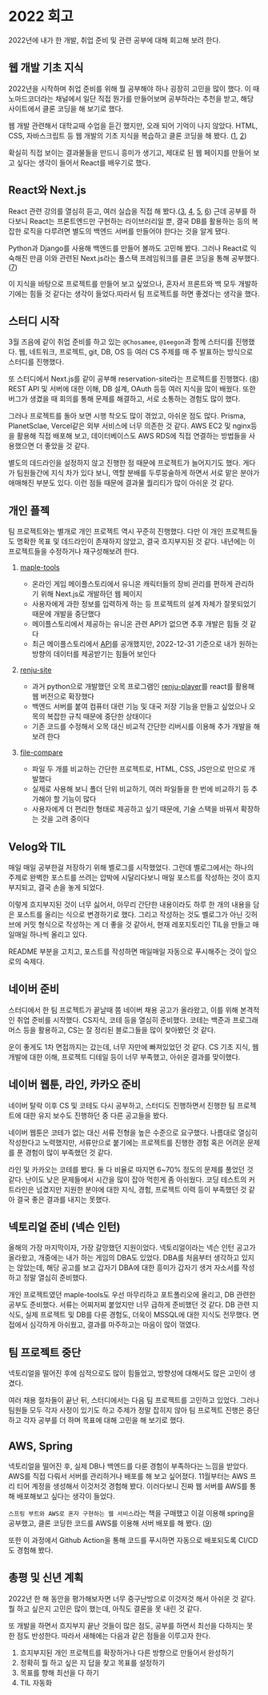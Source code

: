 # 2022 회고

2022년에 내가 한 개발, 취업 준비 및 관련 공부에 대해 회고해 보려 한다.

## 웹 개발 기초 지식

2022년을 시작하며 취업 준비를 위해 뭘 공부해야 하나 굉장히 고민을 많이 했다. 이 때 노마드코더라는 채널에서 일단 직접 뭔가를 만들어보며 공부하라는 추천을 받고, 해당 사이트에서 클론 코딩을 해 보기로 했다.

웹 개발 관련해서 대학교때 수업을 듣긴 했지만, 오래 되어 기억이 나지 않았다. HTML, CSS, 자바스크립트 등 웹 개발의 기초 지식을 복습하고 클론 코딩을 해 봤다. ([1](https://github.com/sinclairr08/clone-kakao-html-css), [2](https://github.com/sinclairr08/clone-momentum-js))

확실히 직접 보이는 결과물들을 만드니 흥미가 생기고, 제대로 된 웹 페이지를 만들어 보고 싶다는 생각이 들어서 React를 배우기로 했다.

## React와 Next.js

React 관련 강의를 열심히 듣고, 여러 실습을 직접 해 봤다.([3](https://github.com/sinclairr08/clone-trello-react), [4](https://github.com/sinclairr08/clone-todolist-react), [5](https://github.com/sinclairr08/clone-netflix-react), [6](https://github.com/sinclairr08/clone-coinapp-react)) 근데 공부를 하다보니 React는 프론트엔드만 구현하는 라이브러리일 뿐, 결국 DB를 활용하는 등의 복잡한 로직을 다루려면 별도의 백엔드 서버를 만들어야 한다는 것을 알게 됐다.

Python과 Django를 사용해 백엔드를 만들어 볼까도 고민해 봤다. 그러나 React로 익숙해진 만큼 이와 관련된 Next.js라는 풀스택 프레임워크를 클론 코딩을 통해 공부했다. ([7](https://github.com/sinclairr08/clone-carrot-next))

이 지식을 바탕으로 프로젝트를 만들어 보고 싶었으나, 혼자서 프론트와 백 모두 개발하기에는 힘들 것 같다는 생각이 들었다.따라서 팀 프로젝트를 하면 좋겠다는 생각을 했다.

## 스터디 시작

3월 즈음에 같이 취업 준비를 하고 있는 `@Chosamee`, `@1eegon`과 함께 스터디를 진행했다. 웹, 네트워크, 프로젝트, git, DB, OS 등 여러 CS 주제를 매 주 발표하는 방식으로 스터디를 진행했다.

또 스터디에서 Next.js를 같이 공부해 reservation-site라는 프로젝트를 진행했다. ([8](https://github.com/2022-Job-Study/reservation-site)) REST API 및 서버에 대한 이해, DB 설계, OAuth 등등 여러 지식을 많이 배웠다. 또한 버그가 생겼을 때 회의를 통해 문제를 해결하고, 서로 소통하는 경험도 많이 했다.

그러나 프로젝트를 돌아 보면 시행 착오도 많이 겪었고, 아쉬운 점도 많다. Prisma, PlanetSclae, Vercel같은 외부 서비스에 너무 의존한 것 같다. AWS EC2 및 nginx등을 활용해 직접 배포해 보고, 데이터베이스도 AWS RDS에 직접 연결하는 방법들을 사용했으면 더 좋았을 것 같다.

별도의 데드라인을 설정하지 않고 진행한 점 때문에 프로젝트가 늘어지기도 했다. 게다가 팀원들간에 지식 차가 있다 보니, 역할 분배를 두루뭉술하게 하면서 서로 맡은 분야가 애매해진 부분도 있다. 이런 점들 때문에 결과물 퀄리티가 많이 아쉬운 것 같다.

## 개인 플젝

팀 프로젝트와는 별개로 개인 프로젝트 역시 꾸준히 진행했다. 다만 이 개인 프로젝트들도 명확한 목표 및 데드라인이 존재하지 않았고, 결국 흐지부지된 것 같다. 내년에는 이 프로젝트들을 수정하거나 재구성해보려 한다.

1. [maple-tools](https://github.com/sinclairr08/maple-tools)

   - 온라인 게임 메이플스토리에서 유니온 캐릭터들의 장비 관리를 편하게 관리하기 위해 Next.js로 개발하던 웹 페이지
   - 사용자에게 과한 정보를 입력하게 하는 등 프로젝트의 설계 자체가 잘못되었기 때문에 개발을 중단했다
   - 메이플스토리에서 제공하는 유니온 관련 API가 없으면 추후 개발은 힘들 것 같다
   - 최근 메이플스토리에서 [API](https://developers.nexon.com/Maplestory)를 공개했지만, 2022-12-31 기준으로 내가 원하는 방향의 데이터를 제공받기는 힘들어 보인다

2. [renju-site](https://github.com/sinclairr08/renju-site)

   - 과거 python으로 개발했던 오목 프로그램인 [renju-player](https://github.com/sinclairr08/renju-player)를 react를 활용해 웹 버전으로 확장했다
   - 백엔드 서버를 붙여 컴퓨터 대련 기능 및 대국 저장 기능을 만들고 싶었으나 오목의 복잡한 규칙 때문에 중단한 상태이다
   - 기존 코드를 수정해서 오목 대신 비교적 간단한 리버시를 이용해 추가 개발을 해 보려 한다

3. [file-compare](https://github.com/sinclairr08/file-compare)
   - 파일 두 개를 비교하는 간단한 프로젝트로, HTML, CSS, JS만으로 만으로 개발했다
   - 실제로 사용해 보니 폴더 단위 비교하기, 여러 파일들을 한 번에 비교하기 등 추가해야 할 기능이 많다
   - 사용자에게 더 편리한 형태로 제공하고 싶기 때문에, 기술 스택을 바꿔서 확장하는 것을 고려 중이다

## Velog와 TIL

매일 매일 공부한걸 저장하기 위해 벨로그를 시작했었다. 그런데 벨로그에서는 하나의 주제로 완벽한 포스트를 쓰려는 압박에 시달리다보니 매일 포스트를 작성하는 것이 흐지부지되고, 결국 손을 놓게 되었다.

이렇게 흐지부지된 것이 너무 싫어서, 아무리 간단한 내용이라도 하루 한 개의 내용을 담은 포스트를 올리는 식으로 변경하기로 했다. 그리고 작성하는 것도 벨로그가 아닌 깃허브에 커밋 형식으로 작성하는 게 더 좋을 것 같아서, 현재 레포지토리인 TIL을 만들고 매일매일 하나씩 올리고 있다.

README 부분을 고치고, 포스트를 작성하면 매일매일 자동으로 푸시해주는 것이 앞으로의 숙제다.

## 네이버 준비

스터디에서 한 팀 프로젝트가 끝날때 쯤 네이버 채용 공고가 올라왔고, 이를 위해 본격적인 취업 준비를 시작했다. CS지식, 코테 등을 열심히 준비했다. 코테는 백준과 프로그래머스 등을 활용하고, CS는 잘 정리된 블로그들을 많이 찾아봤던 것 같다.

운이 좋게도 1차 면접까지는 갔는데, 너무 자만에 빠져있었던 것 같다. CS 기초 지식, 웹 개발에 대한 이해, 프로젝트 디테일 등이 너무 부족했고, 아쉬운 결과를 맞이했다.

## 네이버 웹툰, 라인, 카카오 준비

네이버 탈락 이후 CS 및 코테도 다시 공부하고, 스터디도 진행하면서 진행한 팀 프로젝트에 대한 유지 보수도 진행하던 중 다른 공고들을 봤다.

네이버 웹툰은 코테가 없는 대신 서류 전형을 높은 수준으로 요구했다. 나름대로 열심히 작성한다고 노력했지만, 서류만으로 붙기에는 프로젝트를 진행한 경험 혹은 어려운 문제를 푼 경험이 많이 부족했던 것 같다.

라인 및 카카오는 코테를 봤다. 둘 다 비율로 따지면 6~70% 정도의 문제를 풀었던 것 같다. 난이도 낮은 문제들에서 시간을 많이 잡아 먹힌게 좀 아쉬웠다. 코딩 테스트의 커트라인은 넘겼지만 지원한 분야에 대한 지식, 경험, 프로젝트 이력 등이 부족했던 것 같아 결국 좋은 결과를 내지는 못했다.

## 넥토리얼 준비 (넥슨 인턴)

올해의 가장 마지막이자, 가장 갈망했던 지원이었다. 넥토리얼이라는 넥슨 인턴 공고가 올라왔고, 개중에는 내가 하는 게임의 DBA도 있었다. DBA를 처음부터 생각하고 있지는 않았는데, 해당 공고를 보고 갑자기 DBA에 대한 흥미가 갑자기 생겨 자소서를 작성하고 정말 열심히 준비했다.

개인 프로젝트였던 maple-tools도 우선 마무리하고 포트폴리오에 올리고, DB 관련한 공부도 준비했다. 서류는 어찌저찌 붙었지만 너무 급하게 준비했던 것 같다. DB 관련 지식도, 실제 프로젝트 및 DB를 다룬 경험도, 더욱이 MSSQL에 대한 지식도 전무했다. 면접에서 심각하게 아쉬웠고, 결과를 마주하고는 마음이 많이 꺾였다.

## 팀 프로젝트 중단

넥토리얼을 떨어진 후에 심적으로도 많이 힘들었고, 방향성에 대해서도 많은 고민이 생겼다.

여러 채용 절차들이 끝난 뒤, 스터디에서는 다음 팀 프로젝트를 고민하고 있었다. 그러나 팀원들 모두 각자 사정이 있기도 하고 주제가 정말 잡히지 않아 팀 프로젝트 진행은 중단하고 각자 공부를 더 하며 목표에 대해 고민을 해 보기로 했다.

## AWS, Spring

넥토리얼을 떨어진 후, 실제 DB나 백엔드를 다룬 경험이 부족하다는 느낌을 받았다. AWS를 직접 다뤄서 서버를 관리하거나 배포를 해 보고 싶어졌다. 11월부터는 AWS 프리 티어 계정을 생성해서 이것저것 경험해 봤다. 이러다보니 진짜 웹 서버를 AWS를 통해 배포해보고 싶다는 생각이 들었다.

`스프링 부트와 AWS로 혼자 구현하는 웹 서비스`라는 책을 구매했고 이걸 이용해 spring을 공부했고, 클론 코딩한 코드를 AWS를 이용해 서버 배포를 해 봤다. ([9](https://github.com/sinclairr08/clone-spirngboot-aws))

또한 이 과정에서 Github Action을 통해 코드를 푸시하면 자동으로 배포되도록 CI/CD도 경험해 봤다.

## 총평 및 신년 계획

2022년 한 해 동안을 평가해보자면 너무 중구난방으로 이것저것 해서 아쉬운 것 같다. 뭘 하고 싶은지 고민은 많이 했는데, 아직도 결론을 못 내린 것 같다.

또 개발을 하면서 흐지부지 끝난 것들이 많은 점도, 공부를 하면서 최선을 다하지는 못 한 점도 반성한다. 따라서 새해에는 다음과 같은 점들을 이루고자 한다.

1. 흐지부지된 개인 프로젝트를 확장하거나 다른 방향으로 만들어서 완성하기
2. 정확히 뭘 하고 싶은 지 답을 찾고 목표를 설정하기
3. 목표를 향해 최선을 다 하기
4. TIL 자동화
